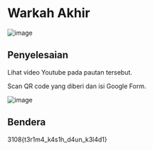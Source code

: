 # Warkah Akhir
![image](https://github.com/6E3372/3108CTF-Writeup/assets/129729880/5630aa1d-f1a4-429f-b9a2-13ddcbc88dc9)

## Penyelesaian
Lihat video Youtube pada pautan tersebut.

Scan QR code yang diberi dan isi Google Form.

![image](https://github.com/6E3372/3108CTF-Writeup/assets/129729880/e0c2d122-33fd-4ffc-9e47-45cbdece930c)

## Bendera
3108{t3r1m4_k4s1h_d4un_k3l4d1}
